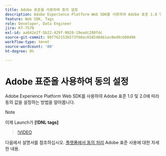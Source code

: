 ```yaml
---
title: Adobe 표준을 사용하여 동의 설정
description: Adobe Experience Platform Web SDK를 사용하여 Adobe 표준 1.0 및 2.0에 따라 동의 값을 설정하는 방법을 알아봅니다.
feature: Web SDK, Tags
role: Developer, Data Engineer
jira: KT-7570
exl-id: aa042e2f-5b22-429f-9028-19eadc288fdc
source-git-commit: 90f7621536573f60ac6585404b1ac0e49cb08496
workflow-type: tm+mt
source-wordcount: '80'
ht-degree: 0%

---
```


# Adobe 표준을 사용하여 동의 설정

Adobe Experience Platform Web SDK를 사용하여 Adobe 표준 1.0 및 2.0에 따라 동의 값을 설정하는 방법을 알아봅니다.

>[!NOTE]
>
> 이제 Launch가 **[!DNL tags]**

>[!VIDEO](https://video.tv.adobe.com/v/332694/?quality=12&learn=on)

다음에서 설명서를 참조하십시오. [플랫폼에서 동의 처리](https://experienceleague.adobe.com/docs/experience-platform/landing/governance-privacy-security/consent/iab/overview.html) Adobe 표준 사용에 대한 자세한 내용.
